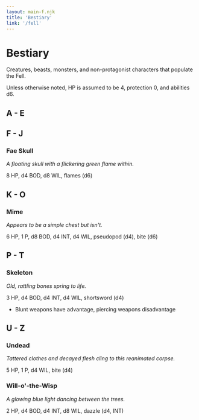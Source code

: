 ```yaml
---
layout: main-f.njk
title: 'Bestiary'
link: '/fell'
---
```


# Bestiary

Creatures, beasts, monsters, and non-protagonist characters that populate the Fell.

Unless otherwise noted, HP is assumed to be 4, protection 0, and abilities d6.

## A - E

## F - J

### Fae Skull

*A floating skull with a flickering green flame within.*

8 HP, d4 BOD, d8 WIL, flames (d6)

## K - O

### Mime

*Appears to be a simple chest but isn't.*

6 HP, 1 P, d8 BOD, d4 INT, d4 WIL, pseudopod (d4), bite (d6)

## P - T

### Skeleton

*Old, rattling bones spring to life.*

3 HP, d4 BOD, d4 INT, d4 WIL, shortsword (d4)

- Blunt weapons have advantage, piercing weapons disadvantage

## U - Z

### Undead

*Tattered clothes and decayed flesh cling to this reanimated corpse.*

5 HP, 1 P, d4 WIL, bite (d4)

### Will-o'-the-Wisp

*A glowing blue light dancing between the trees.*

2 HP, d4 BOD, d4 INT, d8 WIL, dazzle (d4, INT)
